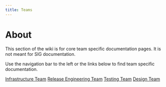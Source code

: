 ```yaml
---
title: Teams
---
```


# About

This section of the wiki is for core team specific documentation pages. It is
not meant for SIG documentation.

Use the navigation bar to the left or the links below to find team specific
documentation.

[Infrastructure Team](infrastructure/index.md)
[Release Engineering Team](release_engineering/index.md)
[Testing Team](testing/index.md)
[Design Team](design/index.md)
